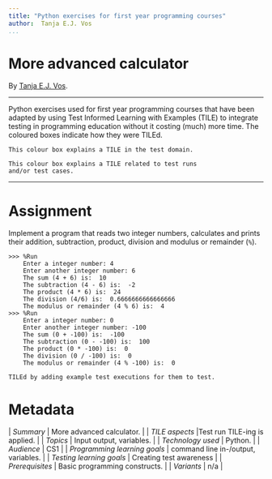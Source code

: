 ```yaml
---
title: "Python exercises for first year programming courses"
author:  Tanja E.J. Vos
...
```


# More advanced calculator

By [Tanja E.J. Vos](https://www.tanjavos.com).

------------------------------------------------------------------------

Python exercises used for first year programming courses that
have been adapted by using Test Informed Learning with Examples (TILE)
to integrate testing in programming education without it costing (much)
more time. The coloured boxes indicate how they were TILEd.

```testdomaintile
This colour box explains a TILE in the test domain.
```

```testruntile
This colour box explains a TILE related to test runs 
and/or test cases.
```
------------------------------------------------------------------------

# Assignment

Implement a program that reads two integer numbers, calculates and prints their addition, subtraction, product, division and modulus or remainder (`%`).

```
>>> %Run 
    Enter a integer number: 4
    Enter another integer number: 6
    The sum (4 + 6) is:  10
    The subtraction (4 - 6) is:  -2
    The product (4 * 6) is:  24
    The division (4/6) is:  0.6666666666666666
    The modulus or remainder (4 % 6) is:  4
>>> %Run 
    Enter a integer number: 0
    Enter another integer number: -100
    The sum (0 + -100) is:  -100
    The subtraction (0 - -100) is:  100
    The product (0 * -100) is:  0
    The division (0 / -100) is:  0
    The modulus or remainder (4 % -100) is:  0
```

```testruntile
TILEd by adding example test executions for them to test.
```


# Metadata

| _Summary_ | More advanced calculator. |
| _TILE aspects_ |Test run TILE-ing is applied. |
| _Topics_ | Input output, variables. |
| _Technology used_ | Python. |
| _Audience_ | CS1 |
| _Programming learning goals_ | command line in-/output, variables. |
| _Testing learning goals_ | Creating test awareness |
| _Prerequisites_ |  Basic programming constructs.  |
| _Variants_ | n/a |